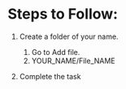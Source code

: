 # Steps to Follow:

1. Create a folder of your name. 
   1. Go to Add file.
   2. YOUR_NAME/File_NAME

1. Complete the task 
